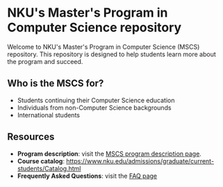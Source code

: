 # NKU's Master's Program in Computer Science repository

Welcome to NKU's Master's Program in Computer Science (MSCS) repository. This repository is designed to help students learn more about the program and succeed.



## Who is the MSCS for?

- Students continuing their Computer Science education
- Individuals from non-Computer Science backgrounds
- International students
  



## Resources

- **Program description**: visit the [MSCS program description page](./MSCS-program-description.md).
- **Course catalog**: https://www.nku.edu/admissions/graduate/current-students/Catalog.html
- **Frequently Asked Questions**: visit the [FAQ page](./FAQ.md)
